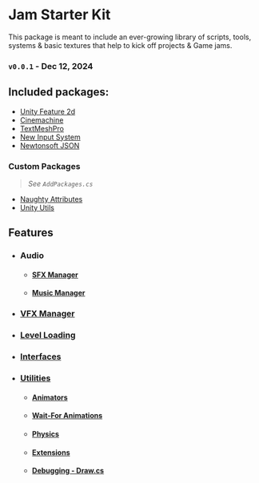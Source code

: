 # Jam Starter Kit
This package is meant to include an ever-growing library of scripts, tools, systems & basic textures that help to kick off
projects & Game jams.

### `v0.0.1` - Dec 12, 2024

## Included packages:
- [Unity Feature 2d](https://docs.unity3d.com/6000.0/Documentation/Manual/2DFeature.html)
- [Cinemachine](https://docs.unity3d.com/Packages/com.unity.cinemachine@2.3/manual/CinemachineOverview.html)
- [TextMeshPro](https://docs.unity3d.com/Packages/com.unity.ugui@2.0/manual/TextMeshPro/index.html)
- [New Input System](https://docs.unity3d.com/Packages/com.unity.inputsystem@1.11/manual/index.html)
- [Newtonsoft JSON](https://docs.unity3d.com/Packages/com.unity.nuget.newtonsoft-json@3.2/manual/index.html)
### Custom Packages
> _See `AddPackages.cs`_
- [Naughty Attributes](https://github.com/dbrizov/NaughtyAttributes)
- [Unity Utils](https://github.com/ayellowpaper/SerializedDictionary)
 
## Features

- ### Audio
  - #### [SFX Manager](Documentation~/sfx-manager.md)
  - #### [Music Manager](Documentation~/music-manager.md)
- ### [VFX Manager](Documentation~/vfx-manager.md)
- ### [Level Loading](Documentation~/Levels.md)
- ### [Interfaces](Documentation~/Interfaces.md)
- ### [Utilities](Documentation~/Utilities.md)
  - #### [Animators](Documentation~/Utilities/utilities-animators.md)
  - #### [Wait-For Animations](Documentation~/Utilities/utilities-wait-animation.md)
  - #### [Physics](Documentation~/Utilities/utilities-physics.md)
  - #### [Extensions](Documentation~/Utilities/utilities-extensions.md)
  - #### [Debugging - Draw.cs](Documentation~/Utilities/utilities-draw.md)
     



